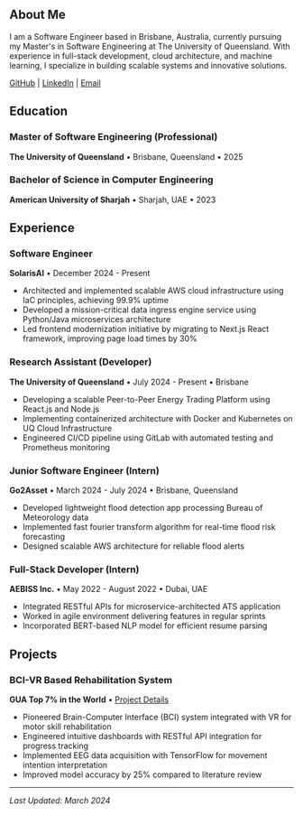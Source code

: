 

## About Me
I am a Software Engineer based in Brisbane, Australia, currently pursuing my Master's in Software Engineering at The University of Queensland. With experience in full-stack development, cloud architecture, and machine learning, I specialize in building scalable systems and innovative solutions.

[GitHub](https://github.com/bardicbyte) | [LinkedIn](https://in/alvee-mir-b11322208) | [Email](mailto:alveaahnaf25@gmail.com)

## Education

### Master of Software Engineering (Professional)
**The University of Queensland** • Brisbane, Queensland • 2025

### Bachelor of Science in Computer Engineering
**American University of Sharjah** • Sharjah, UAE • 2023

## Experience

### Software Engineer
**SolarisAI** • December 2024 - Present

- Architected and implemented scalable AWS cloud infrastructure using IaC principles, achieving 99.9% uptime
- Developed a mission-critical data ingress engine service using Python/Java microservices architecture
- Led frontend modernization initiative by migrating to Next.js React framework, improving page load times by 30%

### Research Assistant (Developer)
**The University of Queensland** • July 2024 - Present • Brisbane

- Developing a scalable Peer-to-Peer Energy Trading Platform using React.js and Node.js
- Implementing containerized architecture with Docker and Kubernetes on UQ Cloud Infrastructure
- Engineered CI/CD pipeline using GitLab with automated testing and Prometheus monitoring

### Junior Software Engineer (Intern)
**Go2Asset** • March 2024 - July 2024 • Brisbane, Queensland

- Developed lightweight flood detection app processing Bureau of Meteorology data
- Implemented fast fourier transform algorithm for real-time flood risk forecasting
- Designed scalable AWS architecture for reliable flood alerts

### Full-Stack Developer (Intern)
**AEBISS Inc.** • May 2022 - August 2022 • Dubai, UAE

- Integrated RESTful APIs for microservice-architected ATS application
- Worked in agile environment delivering features in regular sprints
- Incorporated BERT-based NLP model for efficient resume parsing

## Projects

### BCI-VR Based Rehabilitation System
**GUA Top 7% in the World** • [Project Details](https://www.undergraduateawards.com/winners/highly-commended-2023)

- Pioneered Brain-Computer Interface (BCI) system integrated with VR for motor skill rehabilitation
- Engineered intuitive dashboards with RESTful API integration for progress tracking
- Implemented EEG data acquisition with TensorFlow for movement intention interpretation
- Improved model accuracy by 25% compared to literature review

---
*Last Updated: March 2024*
